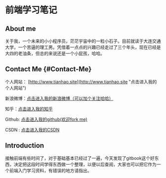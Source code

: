 # 前端学习笔记



## About me



关于我，一个未来的小小程序员，茫茫宇宙中的一粒小石子。目前就读于大连交通大学，一个苦逼的理工男。凭借着一点点的兴趣已经走过了三个年头，现在已经是大四的老油条，但总的来说还是一个小屁孩，哈哈。

## **Contact Me** {#Contact-Me}



个人网站： [http://www.tianhao.site](http://www.tianhao.site "点击进入我的个人网站")

新浪微博：[点击进入我的新浪微博（可以加个关注哈哈）](http://weibo.com/th0527)

知乎：[点击进入我的知乎](https://www.zhihu.com/people/tian-hao-69-26)

Github: [点击进入我的github\(欢迎fork me\)](https://github.com/th720309)

CSDN : [点击进入我的CSDN](http://blog.csdn.net/u013775952)

##  Introduction



接触前端有些时间了，对于基础基本已经过了一遍，今天发现了gitbook这个好东西，决定把这段时间学得东西做一个整理，以便以后查阅，大家也可以把它作为一个前端入门学习资料，有错误的地方请指出。



